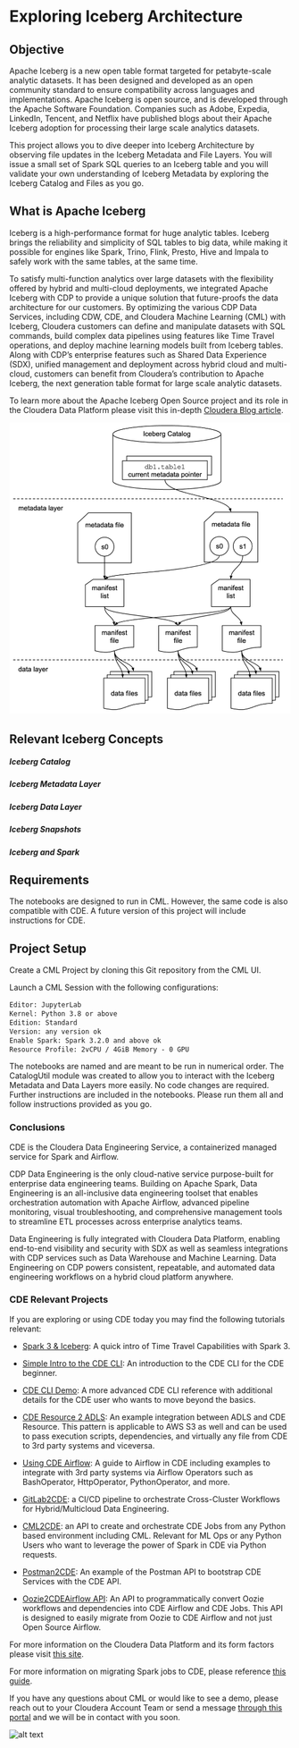 # Exploring Iceberg Architecture

## Objective

Apache Iceberg is a new open table format targeted for petabyte-scale analytic datasets.  It  has been designed and developed as an open community standard to ensure compatibility across languages and implementations.  Apache Iceberg is open source, and is developed through the Apache Software Foundation.  Companies such as Adobe, Expedia, LinkedIn, Tencent, and Netflix have published blogs about their Apache Iceberg adoption for processing their large scale analytics datasets.  

This project allows you to dive deeper into Iceberg Architecture by observing file updates in the Iceberg Metadata and File Layers. You will issue a small set of Spark SQL queries to an Iceberg table and you will validate your own understanding of Iceberg Metadata by exploring the Iceberg Catalog and Files as you go.

## What is Apache Iceberg

Iceberg is a high-performance format for huge analytic tables. Iceberg brings the reliability and simplicity of SQL tables to big data, while making it possible for engines like Spark, Trino, Flink, Presto, Hive and Impala to safely work with the same tables, at the same time.

To satisfy multi-function analytics over large datasets with the flexibility offered by hybrid and multi-cloud deployments, we integrated Apache Iceberg with CDP to provide a unique solution that future-proofs the data architecture for our customers. By  optimizing the various CDP Data Services, including CDW, CDE, and Cloudera Machine Learning (CML) with Iceberg, Cloudera customers can define and manipulate datasets with SQL commands, build complex data pipelines using  features like Time Travel operations, and deploy machine learning models built from Iceberg tables.  Along with CDP’s enterprise features such as Shared Data Experience (SDX), unified management and deployment across hybrid cloud and multi-cloud, customers can benefit from Cloudera’s contribution to Apache Iceberg, the next generation table format for large scale analytic datasets.

To learn more about the Apache Iceberg Open Source project and its role in the Cloudera Data Platform please visit this in-depth [Cloudera Blog article](https://blog.cloudera.com/introducing-apache-iceberg-in-cloudera-data-platform/).

![alt text](img/iceberg-metadata.png)

## Relevant Iceberg Concepts

##### Iceberg Catalog

##### Iceberg Metadata Layer

##### Iceberg Data Layer

##### Iceberg Snapshots

##### Iceberg and Spark


## Requirements

The notebooks are designed to run in CML. However, the same code is also compatible with CDE. A future version of this project will include instructions for CDE.

## Project Setup

Create a CML Project by cloning this Git repository from the CML UI.

Launch a CML Session with the following configurations:

```
Editor: JupyterLab
Kernel: Python 3.8 or above
Edition: Standard
Version: any version ok
Enable Spark: Spark 3.2.0 and above ok
Resource Profile: 2vCPU / 4GiB Memory - 0 GPU
```

The notebooks are named and are meant to be run in numerical order. The CatalogUtil module was created to allow you to interact with the Iceberg Metadata and Data Layers more easily. No code changes are required. Further instructions are included in the notebooks. Please run them all and follow instructions provided as you go.

### Conclusions

CDE is the Cloudera Data Engineering Service, a containerized managed service for Spark and Airflow.

CDP Data Engineering is the only cloud-native service purpose-built for enterprise data engineering teams. Building on Apache Spark, Data Engineering is an all-inclusive data engineering toolset that enables orchestration automation with Apache Airflow, advanced pipeline monitoring, visual troubleshooting, and comprehensive management tools to streamline ETL processes across enterprise analytics teams.

Data Engineering is fully integrated with Cloudera Data Platform, enabling end-to-end visibility and security with SDX as well as seamless integrations with CDP services such as Data Warehouse and Machine Learning. Data Engineering on CDP powers consistent, repeatable, and automated data engineering workflows on a hybrid cloud platform anywhere.

### CDE Relevant Projects

If you are exploring or using CDE today you may find the following tutorials relevant:

* [Spark 3 & Iceberg](https://github.com/pdefusco/Spark3_Iceberg_CML): A quick intro of Time Travel Capabilities with Spark 3.

* [Simple Intro to the CDE CLI](https://github.com/pdefusco/CDE_CLI_Simple): An introduction to the CDE CLI for the CDE beginner.

* [CDE CLI Demo](https://github.com/pdefusco/CDE_CLI_demo): A more advanced CDE CLI reference with additional details for the CDE user who wants to move beyond the basics.

* [CDE Resource 2 ADLS](https://github.com/pdefusco/CDEResource2ADLS): An example integration between ADLS and CDE Resource. This pattern is applicable to AWS S3 as well and can be used to pass execution scripts, dependencies, and virtually any file from CDE to 3rd party systems and viceversa.

* [Using CDE Airflow](https://github.com/pdefusco/Using_CDE_Airflow): A guide to Airflow in CDE including examples to integrate with 3rd party systems via Airflow Operators such as BashOperator, HttpOperator, PythonOperator, and more.

* [GitLab2CDE](https://github.com/pdefusco/Gitlab2CDE): a CI/CD pipeline to orchestrate Cross-Cluster Workflows for Hybrid/Multicloud Data Engineering.

* [CML2CDE](https://github.com/pdefusco/cml2cde_api_example): an API to create and orchestrate CDE Jobs from any Python based environment including CML. Relevant for ML Ops or any Python Users who want to leverage the power of Spark in CDE via Python requests.

* [Postman2CDE](https://github.com/pdefusco/Postman2CDE): An example of the Postman API to bootstrap CDE Services with the CDE API.

* [Oozie2CDEAirflow API](https://github.com/pdefusco/Oozie2CDE_Migration): An API to programmatically convert Oozie workflows and dependencies into CDE Airflow and CDE Jobs. This API is designed to easily migrate from Oozie to CDE Airflow and not just Open Source Airflow.

For more information on the Cloudera Data Platform and its form factors please visit [this site](https://docs.cloudera.com/).

For more information on migrating Spark jobs to CDE, please reference [this guide](https://docs.cloudera.com/cdp-private-cloud-upgrade/latest/cdppvc-data-migration-spark/topics/cdp-migration-spark-cdp-cde.html).

If you have any questions about CML or would like to see a demo, please reach out to your Cloudera Account Team or send a message [through this portal](https://www.cloudera.com/contact-sales.html) and we will be in contact with you soon.

![alt text](../../img/cde_thankyou.png)
